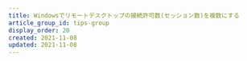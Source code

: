 ```yaml
---
title: Windowsでリモートデスクトップの接続許可数(セッション数)を複数にする
article_group_id: tips-group
display_order: 20
created: 2021-11-08
updated: 2021-11-08
---
```

